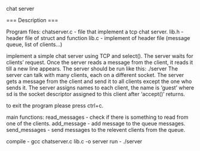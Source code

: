 chat server

=== Description ===

Program files:
chatserver.c - file that implement a tcp chat server.
lib.h - header file of struct and function
lib.c - implement of header file (message queue, list of clients...)


implement a simple chat server using TCP and select().
The server waits for clients’ request. Once the server reads a message from the client, it reads it
till a new line appears.
The server should be run like this:
./server <port>
The server can talk with many clients, each on a different socket.
The server gets a message from the client and send it to all clients except the one who sends it.
The server assigns names to each client, the name is ‘guest<sd>’ where sd is the socket
descriptor assigned to this client after ‘accept()’ returns.

to exit the program please press ctrl+c.


main functions:
	read_messages - check if there is something to read from one of the clients.
    add_message - add message to the queue messages.
    send_messages - send messages to the relevent clients from the queue.

compile - gcc chatserver.c lib.c -o server
run - ./server <port>





	




